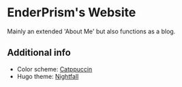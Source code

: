 # EnderPrism's Website

Mainly an extended 'About Me' but also functions as a blog.

## Additional info

- Color scheme: [Catppuccin](https://catppuccin.com/https:/)
- Hugo theme: [Nightfall](https://github.com/LordMathis/hugo-theme-nightfall)
